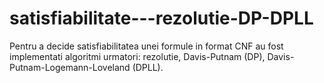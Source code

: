 # satisfiabilitate---rezolutie-DP-DPLL
Pentru a decide satisfiabilitatea unei formule in format CNF au fost implementati algoritmi urmatori: rezolutie, Davis-Putnam (DP), Davis-Putnam-Logemann-Loveland (DPLL).
